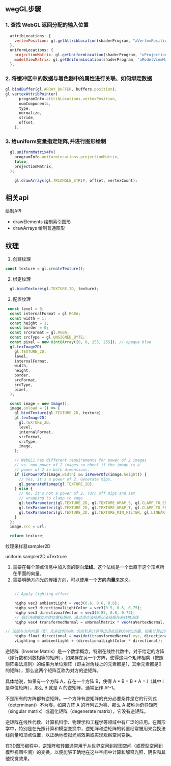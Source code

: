 ## wegGL步骤
### 1. 查找 WebGL 返回分配的输入位置
```js
  attribLocations: {
    vertexPosition: gl.getAttribLocation(shaderProgram, "aVertexPosition"),
  },
  uniformLocations: {
    projectionMatrix: gl.getUniformLocation(shaderProgram, "uProjectionMatrix"),
    modelViewMatrix: gl.getUniformLocation(shaderProgram, "uModelViewMatrix"),
  },
```

### 2. 将缓冲区中的数据与着色器中的属性进行关联、如何绑定数据
```js
gl.bindBuffer(gl.ARRAY_BUFFER, buffers.position);
gl.vertexAttribPointer(
      programInfo.attribLocations.vertexPosition,
      numComponents,
      type,
      normalize,
      stride,
      offset,
    );
```

### 3. 给uniform变量指定矩阵,并进行图形绘制
```js
  gl.uniformMatrix4fv(
    programInfo.uniformLocations.projectionMatrix,
    false,
    projectionMatrix,
  );

    gl.drawArrays(gl.TRIANGLE_STRIP, offset, vertexCount);

```
## 相关api

绘制API
- drawElements 绘制索引图形
- drawArrays 绘制普通图形

## 纹理

1. 创建纹理
```js
const texture = gl.createTexture();
```

2. 绑定纹理
```js
  gl.bindTexture(gl.TEXTURE_2D, texture);

```

3. 配置纹理
```js
 const level = 0;
  const internalFormat = gl.RGBA;
  const width = 1;
  const height = 1;
  const border = 0;
  const srcFormat = gl.RGBA;
  const srcType = gl.UNSIGNED_BYTE;
  const pixel = new Uint8Array([0, 0, 255, 255]); // opaque blue
  gl.texImage2D(
    gl.TEXTURE_2D,
    level,
    internalFormat,
    width,
    height,
    border,
    srcFormat,
    srcType,
    pixel,
  );

  const image = new Image();
  image.onload = () => {
    gl.bindTexture(gl.TEXTURE_2D, texture);
    gl.texImage2D(
      gl.TEXTURE_2D,
      level,
      internalFormat,
      srcFormat,
      srcType,
      image,
    );

    // WebGL1 has different requirements for power of 2 images
    // vs. non power of 2 images so check if the image is a
    // power of 2 in both dimensions.
    if (isPowerOf2(image.width) && isPowerOf2(image.height)) {
      // Yes, it's a power of 2. Generate mips.
      gl.generateMipmap(gl.TEXTURE_2D);
    } else {
      // No, it's not a power of 2. Turn off mips and set
      // wrapping to clamp to edge
      gl.texParameteri(gl.TEXTURE_2D, gl.TEXTURE_WRAP_S, gl.CLAMP_TO_EDGE);
      gl.texParameteri(gl.TEXTURE_2D, gl.TEXTURE_WRAP_T, gl.CLAMP_TO_EDGE);
      gl.texParameteri(gl.TEXTURE_2D, gl.TEXTURE_MIN_FILTER, gl.LINEAR);
    }
  };
  image.src = url;

  return texture;
  ```

纹理采样器sampler2D

uniform sampler2D uTextrure

1. 需要在每个顶点信息中加入面的朝向**法线**。这个法线是一个垂直于这个顶点所在平面的向量。
2. 需要明确方向光的传播方向，可以使用一个**方向向量**来定义。


```js

    // Apply lighting effect

    highp vec3 ambientLight = vec3(0.6, 0.6, 0.6);
    highp vec3 directionalLightColor = vec3(0.5, 0.5, 0.75);
    highp vec3 directionalVector = vec3(0.85, 0.8, 0.75);
    // 我们先根据立方体位置和朝向，通过顶点法线乘以法线矩阵来转换法线
    highp vec4 transformedNormal = uNormalMatrix * vec4(aVertexNormal, 1.0);

// 法线与方向向量（即，光来自的方向）的点积来计算得出顶点反射方向光的量。如果计算出的这个值小于 0，则我们把值固定设为 0，因为你不会有小于 0 的光
    highp float directional = max(dot(transformedNormal.xyz, directionalVector), 0.0);
    vLighting = ambientLight + (directionalLightColor * directional);
```
逆矩阵（Inverse Matrix）是一个数学概念，特别在线性代数中，对于给定的方阵（即行数和列数相等的矩阵），如果存在另一个方阵，使得这两个矩阵相乘（按照矩阵乘法规则）的结果为单位矩阵（即主对角线上的元素都是1，其余元素都是0的矩阵），那么这两个矩阵互称为对方的逆矩阵。

具体地说，如果有一个方阵 A，存在一个方阵 B，使得 A * B = B * A = I（其中 I 是单位矩阵），那么 B 就是 A 的逆矩阵，通常记作 A^-1。

不是所有的方阵都有逆矩阵。一个方阵有逆矩阵的充分必要条件是它的行列式（determinant）不为零。如果方阵 A 的行列式为零，那么 A 被称为奇异矩阵（singular matrix）或退化矩阵（degenerate matrix），它没有逆矩阵。

逆矩阵在线性代数、计算机科学、物理学和工程学等领域中有广泛的应用。在图形学中，特别是在光照计算和模型变换中，逆矩阵和逆矩阵的转置经常被用来变换法线向量和顶点位置，以正确地模拟光照效果或实现观察空间变换。

在3D图形编程中，逆矩阵和转置通常用于从世界空间到视图空间（或模型空间到模型视图空间）的变换，以便能够正确地在这些空间中计算和解释光照、阴影和其他视觉效果。


